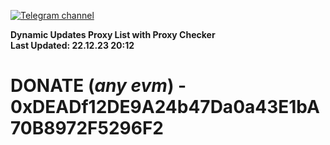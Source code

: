 [![Telegram channel](https://img.shields.io/endpoint?url=https://runkit.io/damiankrawczyk/telegram-badge/branches/master?url=https://t.me/n4z4v0d)](https://t.me/n4z4v0d) 

**Dynamic Updates Proxy List with Proxy Checker**  
**Last Updated: 22.12.23 20:12**

# DONATE (_any evm_) - 0xDEADf12DE9A24b47Da0a43E1bA70B8972F5296F2
